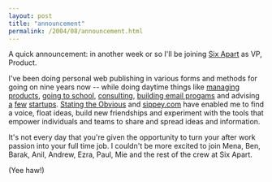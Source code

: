 ```yaml
---
layout: post
title: "announcement"
permalink: /2004/08/announcement.html
---
```


<p>A quick announcement:  in another week or so I'll be joining <a href="http://www.sixapart.com/">Six Apart</a> as VP, Product.  </p>

<p>I've been doing personal web publishing in various forms and methods for going on nine years now -- while doing daytime things like <a href="http://www.advent.com/">managing products</a>, <a href="http://haas.berkeley.edu/">going to school</a>, <a href="http://www.viant.com/">consulting</a>, <a href="http://www.quris.com/">building email progams</a> and advising <a href="http://www.pyra.com/">a</a> <a href="http://www.feedburner.com/">few</a> <a href="http://www.flickr.com/">startups</a>.  <a href="http://www.theobvious.com/">Stating the Obvious</a> and <a href="http://www.sippey.com/">sippey.com</a> have enabled me to find a voice, float ideas, build new friendships and experiment with the tools that empower individuals and teams to share and spread ideas and information.</p>

<p>It's not every day that you're given the opportunity to turn your after work passion into your full time job.  I couldn't be more excited to join Mena, Ben, Barak, Anil, Andrew, Ezra, Paul, Mie and the rest of the crew at Six Apart.</p>

<p>(Yee haw!)</p>


